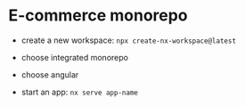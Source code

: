 # E-commerce monorepo

- create a new workspace:
`npx create-nx-workspace@latest`
- choose integrated monorepo
- choose angular

- start an app: `nx serve app-name`
